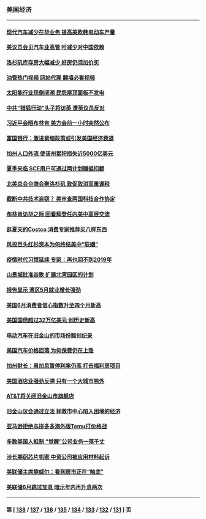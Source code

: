 ### 美国经济
---
#### [现代汽车减少在华业务 提高美欧韩电动车产量](../../pages/ncid1078158/n14019694.md?06211245) 
#### [美议员会见汽车业高管 吁减少对中国依赖](../../pages/ncid1078158/n14019435.md?06211245) 
#### [洛杉矶库存房大幅减少 好房仍须加价买](../../pages/ncid1078158/n14019408.md?06211245) 
#### [油管热门视频 网站代理 翻墙必看视频](http://138.2.39.72:81/youtube.html?epic-marker?06211245)
#### [太阳能行业现倒闭潮 民怨屋顶面板不发电](../../pages/ncid1078158/n14019225.md?06211245) 
#### [中共“猎狐行动”头子将访英 遭英议员反对](../../pages/ncid1078158/n14019129.md?06211245) 
#### [习近平会晤布林肯 美方会前一小时突然公布](../../pages/ncid1078158/n14018856.md?06211245) 
#### [富国银行：激进紧缩政策或引发美国经济衰退](../../pages/ncid1078158/n14018859.md?06211245) 
#### [加州人口外流 使该州累积损失近5000亿美元](../../pages/ncid1078158/n14018660.md?06211245) 
#### [夏季来临 SCE用户可通过两计划赚抵扣额](../../pages/ncid1078158/n14018579.md?06211245) 
#### [北美总会台商会聚洛杉矶 敦促取消双重课税](../../pages/ncid1078158/n14018505.md?06211245) 
#### [截断中共技术盗窃？ 美审查两国科技合作协定](../../pages/ncid1078158/n14018310.md?06211245) 
#### [布林肯访华之际 回看拜登任内美中高层交流](../../pages/ncid1078158/n14018243.md?06211245) 
#### [逛夏天的Costco 消费专家推荐买八样东西](../../pages/ncid1078158/n14011350.md?06211245) 
#### [风投巨头红杉资本为何终结美中“联姻”](../../pages/ncid1078158/n14018040.md?06211245) 
#### [疫情时代习惯延续 专家：再也回不到2019年](../../pages/ncid1078158/n14018083.md?06211245) 
#### [山景城批准谷歌 扩展北湾园区的计划](../../pages/ncid1078158/n14018019.md?06211245) 
#### [报告显示 湾区5月就业增长强劲](../../pages/ncid1078158/n14018016.md?06211245) 
#### [美国6月消费者信心指数升至四个月新高](../../pages/ncid1078158/n14017952.md?06211245) 
#### [美国国债超过32万亿美元 创历史新高](../../pages/ncid1078158/n14017902.md?06211245) 
#### [电动汽车在旧金山的市场份额创纪录](../../pages/ncid1078158/n14017843.md?06211245) 
#### [美国汽车价格回落 为何保费仍在上涨](../../pages/ncid1078158/n14017562.md?06211245) 
#### [加州财长：虽加息暂停利率仍高 打击福利房项目](../../pages/ncid1078158/n14017560.md?06211245) 
#### [美国酒店业强劲反弹 只有一个大城市除外](../../pages/ncid1078158/n14017326.md?06211245) 
#### [AT&T将关闭旧金山市旗舰店](../../pages/ncid1078158/n14017224.md?06211245) 
#### [旧金山议会通过立法 拯救市中心陷入困境的经济](../../pages/ncid1078158/n14017208.md?06211245) 
#### [亚马逊拒绝与拼多多海外版Temu打价格战](../../pages/ncid1078158/n14017047.md?06211245) 
#### [多数美国人抵制 “觉醒”公司业务一落千丈](../../pages/ncid1078158/n14016894.md?06211245) 
#### [涉长期窃芯片机密 中资公司被应用材料起诉](../../pages/ncid1078158/n14016854.md?06211245) 
#### [美联储主席鲍威尔：看到房市正在“触底”](../../pages/ncid1078158/n14016639.md?06211245) 
#### [美联储6月跳过加息 暗示年内再升息两次](../../pages/ncid1078158/n14016202.md?06211245) 

---
#### 第 [ [138](./138.md?06211245) / [137](./137.md?06211245) / [136](./136.md?06211245) / [135](./135.md?06211245) / [134](./134.md?06211245) / [133](./133.md?06211245) / [132](./132.md?06211245) / [131](./131.md?06211245) ] 页
